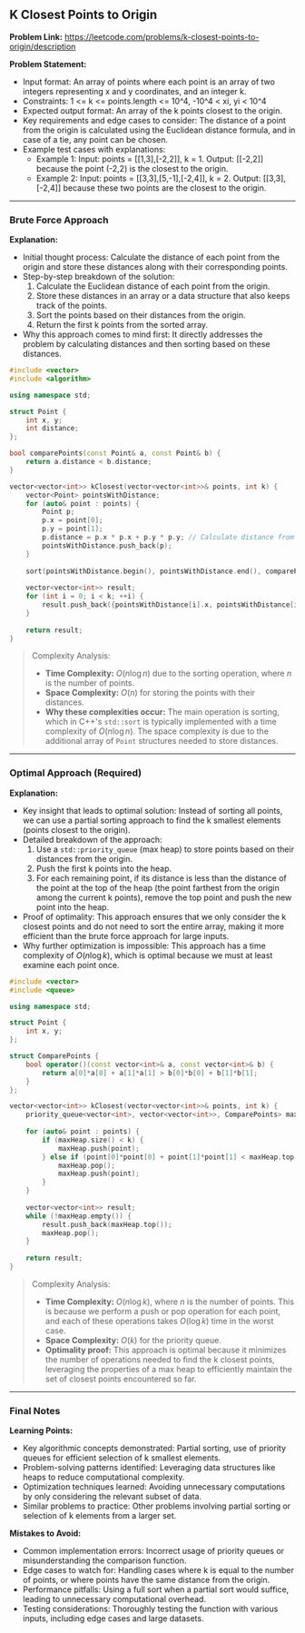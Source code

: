## K Closest Points to Origin

**Problem Link:** https://leetcode.com/problems/k-closest-points-to-origin/description

**Problem Statement:**
- Input format: An array of points where each point is an array of two integers representing x and y coordinates, and an integer k.
- Constraints: 1 <= k <= points.length <= 10^4, -10^4 < xi, yi < 10^4
- Expected output format: An array of the k points closest to the origin.
- Key requirements and edge cases to consider: The distance of a point from the origin is calculated using the Euclidean distance formula, and in case of a tie, any point can be chosen.
- Example test cases with explanations:
  - Example 1: Input: points = [[1,3],[-2,2]], k = 1. Output: [[-2,2]] because the point (-2,2) is the closest to the origin.
  - Example 2: Input: points = [[3,3],[5,-1],[-2,4]], k = 2. Output: [[3,3],[-2,4]] because these two points are the closest to the origin.

---

### Brute Force Approach

**Explanation:**
- Initial thought process: Calculate the distance of each point from the origin and store these distances along with their corresponding points.
- Step-by-step breakdown of the solution:
  1. Calculate the Euclidean distance of each point from the origin.
  2. Store these distances in an array or a data structure that also keeps track of the points.
  3. Sort the points based on their distances from the origin.
  4. Return the first k points from the sorted array.
- Why this approach comes to mind first: It directly addresses the problem by calculating distances and then sorting based on these distances.

```cpp
#include <vector>
#include <algorithm>

using namespace std;

struct Point {
    int x, y;
    int distance;
};

bool comparePoints(const Point& a, const Point& b) {
    return a.distance < b.distance;
}

vector<vector<int>> kClosest(vector<vector<int>>& points, int k) {
    vector<Point> pointsWithDistance;
    for (auto& point : points) {
        Point p;
        p.x = point[0];
        p.y = point[1];
        p.distance = p.x * p.x + p.y * p.y; // Calculate distance from origin
        pointsWithDistance.push_back(p);
    }
    
    sort(pointsWithDistance.begin(), pointsWithDistance.end(), comparePoints);
    
    vector<vector<int>> result;
    for (int i = 0; i < k; ++i) {
        result.push_back({pointsWithDistance[i].x, pointsWithDistance[i].y});
    }
    
    return result;
}
```

> Complexity Analysis:
> - **Time Complexity:** $O(n \log n)$ due to the sorting operation, where $n$ is the number of points.
> - **Space Complexity:** $O(n)$ for storing the points with their distances.
> - **Why these complexities occur:** The main operation is sorting, which in C++'s `std::sort` is typically implemented with a time complexity of $O(n \log n)$. The space complexity is due to the additional array of `Point` structures needed to store distances.

---

### Optimal Approach (Required)

**Explanation:**
- Key insight that leads to optimal solution: Instead of sorting all points, we can use a partial sorting approach to find the k smallest elements (points closest to the origin).
- Detailed breakdown of the approach:
  1. Use a `std::priority_queue` (max heap) to store points based on their distances from the origin.
  2. Push the first k points into the heap.
  3. For each remaining point, if its distance is less than the distance of the point at the top of the heap (the point farthest from the origin among the current k points), remove the top point and push the new point into the heap.
- Proof of optimality: This approach ensures that we only consider the k closest points and do not need to sort the entire array, making it more efficient than the brute force approach for large inputs.
- Why further optimization is impossible: This approach has a time complexity of $O(n \log k)$, which is optimal because we must at least examine each point once.

```cpp
#include <vector>
#include <queue>

using namespace std;

struct Point {
    int x, y;
};

struct ComparePoints {
    bool operator()(const vector<int>& a, const vector<int>& b) {
        return a[0]*a[0] + a[1]*a[1] > b[0]*b[0] + b[1]*b[1];
    }
};

vector<vector<int>> kClosest(vector<vector<int>>& points, int k) {
    priority_queue<vector<int>, vector<vector<int>>, ComparePoints> maxHeap;
    
    for (auto& point : points) {
        if (maxHeap.size() < k) {
            maxHeap.push(point);
        } else if (point[0]*point[0] + point[1]*point[1] < maxHeap.top()[0]*maxHeap.top()[0] + maxHeap.top()[1]*maxHeap.top()[1]) {
            maxHeap.pop();
            maxHeap.push(point);
        }
    }
    
    vector<vector<int>> result;
    while (!maxHeap.empty()) {
        result.push_back(maxHeap.top());
        maxHeap.pop();
    }
    
    return result;
}
```

> Complexity Analysis:
> - **Time Complexity:** $O(n \log k)$, where $n$ is the number of points. This is because we perform a push or pop operation for each point, and each of these operations takes $O(\log k)$ time in the worst case.
> - **Space Complexity:** $O(k)$ for the priority queue.
> - **Optimality proof:** This approach is optimal because it minimizes the number of operations needed to find the k closest points, leveraging the properties of a max heap to efficiently maintain the set of closest points encountered so far.

---

### Final Notes

**Learning Points:**
- Key algorithmic concepts demonstrated: Partial sorting, use of priority queues for efficient selection of k smallest elements.
- Problem-solving patterns identified: Leveraging data structures like heaps to reduce computational complexity.
- Optimization techniques learned: Avoiding unnecessary computations by only considering the relevant subset of data.
- Similar problems to practice: Other problems involving partial sorting or selection of k elements from a larger set.

**Mistakes to Avoid:**
- Common implementation errors: Incorrect usage of priority queues or misunderstanding the comparison function.
- Edge cases to watch for: Handling cases where k is equal to the number of points, or where points have the same distance from the origin.
- Performance pitfalls: Using a full sort when a partial sort would suffice, leading to unnecessary computational overhead.
- Testing considerations: Thoroughly testing the function with various inputs, including edge cases and large datasets.